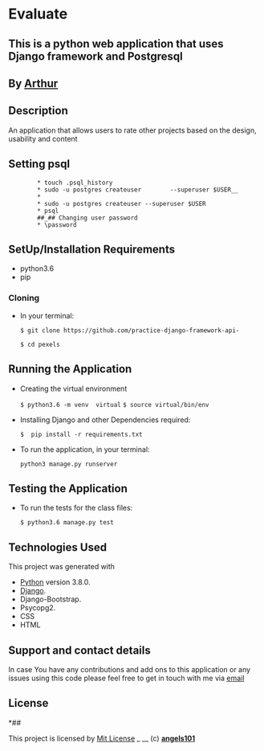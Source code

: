 # Evaluate

## This is a python web application that uses Django framework and Postgresql

## By **[Arthur](https://github.com/angels101)**

## Description

An application that allows users to rate other projects based on the design, usability and content

## Setting psql

            * touch .psql_history
            * sudo -u postgres createuser        --superuser $USER__
            *
            * sudo -u postgres createuser --superuser $USER
            * psql
            ##_## Changing user password
            * \password

## SetUp/Installation Requirements

* python3.6
* pip

### Cloning

* In your terminal:

    `$ git clone https://github.com/practice-django-framework-api-`

    `$ cd pexels`

## Running the Application

* Creating the virtual environment

    `$ python3.6 -m venv  virtual`
    `$ source virtual/bin/env`

* Installing Django and other Dependencies required:

    `$  pip install -r requirements.txt`

* To run the application, in your terminal:

    `python3 manage.py runserver`

## Testing the Application

* To run the tests for the class files:

    `$ python3.6 manage.py test`

## Technologies Used

  This project was generated with

* [Python](https://www.python.org/) version 3.8.0.
* [Django](https://www.fullstackpython.com/django.html).
* Django-Bootstrap.
* Psycopg2.
* CSS
* HTML

## Support and contact details

 In case You have any contributions and add ons to this application or any issues using this code please feel free to get in touch with me via [email](angelscodex101@gmail.com)

## License

*##

 This project is licensed by [Mit License](https://github.com/angel101/LICENSE)
  _ __ (c) **[angels101](https://github.com/)**
